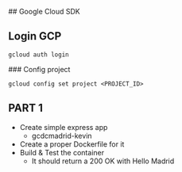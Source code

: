 
## Google Cloud SDK

## Login GCP

`gcloud auth login`

### Config project

`gcloud config set project <PROJECT_ID>`

## PART 1

* Create simple express app
    * gcdcmadrid-kevin
* Create a proper Dockerfile for it
* Build & Test the container
    * It should return a 200 OK with Hello Madrid
